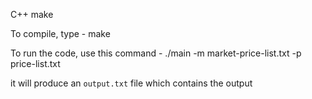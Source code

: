 
C++
make


To compile, type -
make

To run the code, use this command -
./main -m market-price-list.txt -p price-list.txt

it will produce an `output.txt` file which contains the output
